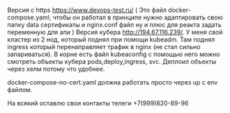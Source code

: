 Версия с https https://www.devops-test.ru/ ( Это файл docker-compose.yaml, чтобы он работал в принципе нужно адаптировать свою папку data сертификаты и nginx.conf файл ну и плюс  для реакта задать переменную для апи )
Версия кубера http://194.67.116.239/. У меня свой кластер из 2 нод, который поднял при помощи kubeadm. Там поднял ingress который перенаправляет трафик в nginx (не стал сильно запариваться). В корне есть файл kubeaconfig с помощью него можно смотреть объекты кубера pods,deploy,ingress, svc. Деплоил объекты через хелм потому что удобнее.

docker-compose-no-cert.yaml должна работать просто через up с env файлом.

На всякий оставлю свои контакты телеги
+7(999)820-89-96



